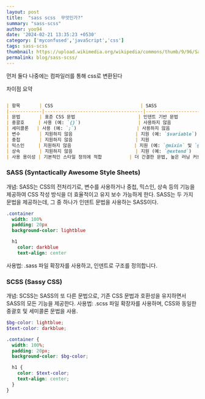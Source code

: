 ```yaml
---
layout: post
title:  "sass scss  무엇인가?"
summary: "sass-scss"
author: yoo94
date: '2024-02-21 13:35:23 +0530'
category: ['myconfused','javaScript','css']
tags: sass-scss
thumbnail: https://upload.wikimedia.org/wikipedia/commons/thumb/9/96/Sass_Logo_Color.svg/220px-Sass_Logo_Color.svg.png
permalink: blog/sass-scss/
---
```

먼저 둘다 나중에는 컴파일러를 통해 css로 변환된다

차이점 요약
```markdown

| 항목       | CSS                                | SASS                                | SCSS                                |
|------------|------------------------------------|-------------------------------------|-------------------------------------|
| 문법       | 표준 CSS 문법                       | 인덴트 기반 문법                     | CSS와 유사한 문법                    |
| 중괄호     | 사용 (예: `{}`)                     | 사용하지 않음                        | 사용 (예: `{}`)                       |
| 세미콜론   | 사용 (예: `;`)                      | 사용하지 않음                        | 사용 (예: `;`)                        |
| 변수       | 지원하지 않음                       | 지원 (예: `$variable`)               | 지원 (예: `$variable`)               |
| 중첩       | 지원하지 않음                       | 지원                                | 지원                                |
| 믹스인     | 지원하지 않음                       | 지원 (예: `@mixin` 및 `@include`)   | 지원 (예: `@mixin` 및 `@include`)   |
| 상속       | 지원하지 않음                       | 지원 (예: `@extend`)                | 지원 (예: `@extend`)                |
| 사용 용이성 | 기본적인 스타일 정의에 적합          | 더 간결한 문법, 높은 러닝 커브       | 기존 CSS와 유사하여 적응이 용이       |

```

### SASS (Syntactically Awesome Style Sheets)
개념: SASS는 CSS의 전처리기로, 변수를 사용하거나 중첩, 믹스인, 상속 등의 기능을 제공하여 CSS 작성 방식을 더 효율적이고 유지 보수 가능하게 한다.
SASS는 두 가지 문법을 제공하는데, 그 중 하나가 인덴트 문법을 사용하는 SASS이다.
```sass
.container
  width: 100%
  padding: 20px
  background-color: lightblue

  h1
    color: darkblue
    text-align: center
```
사용법: .sass 파일 확장자를 사용하고, 인덴트로 구조를 정의합니다.

### SCSS (Sassy CSS)
개념: SCSS는 SASS의 또 다른 문법으로, 기존 CSS 문법과 호환성을 유지하면서 SASS의 모든 기능을 제공한다.
사용법: .scss 파일 확장자를 사용하며, CSS와 동일한 중괄호 및 세미콜론 문법을 사용.
```scss
$bg-color: lightblue;
$text-color: darkblue;

.container {
  width: 100%;
  padding: 20px;
  background-color: $bg-color;

  h1 {
    color: $text-color;
    text-align: center;
  }
}
```
